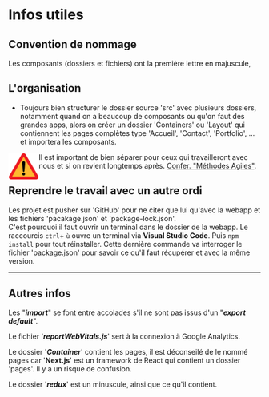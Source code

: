 # **Infos utiles**

## **Convention de nommage**  

Les composants (dossiers et fichiers) ont la première lettre en majuscule,

## **L'organisation**  

* Toujours bien structurer le dossier source 'src' avec plusieurs dossiers, notamment quand on a beaucoup de composants ou qu'on faut des grandes apps, alors on créer un dossier 'Containers' ou 'Layout' qui contiennent les pages complètes type 'Accueil', 'Contact', 'Portfolio', ... et importera les composants.

<img align="left" src="./../../src/images/Attention.svg" alt="Warning" title="Warining" widht="auto" height="54x" padding="5px"> Il est important de bien séparer pour ceux qui travailleront avec nous et si on revient longtemps après. [Confer. "Méthodes Agiles"](https://github.com/MiKL5/afpaCDA/blob/master/methodeAgile "Les méthodes Agiles").

## **Reprendre le travail avec un autre ordi**

Les projet est pusher sur 'GitHub' pour ne citer que lui qu'avec la webapp et les fichiers 'pacakage.json' et 'package-lock.json'.  
C'est pourquoi il faut ouvrir un terminal dans le dossier de la webapp. Le raccourcis `ctrl`+ `ù` ouvre un terminal via **Visual Studio Code**. Puis `npm install` pour tout réinstaller. Cette dernière commande va interroger le fichier 'package.json' pour savoir ce qu'il faut récupérer et avec la même version.

---
## Autres infos  

Les "**_import_**" se font entre accolades s'il ne sont pas issus d'un "**_export default_**".  

Le fichier '**_reportWebVitals.js_**' sert à la connexion à Google Analytics.  

Le dossier '**_Container_**' contient les pages, il est déconseilé de le nommé pages car '**Next.js**' est un framework de React qui contient un dossier 'pages'. Il y a un risque de confusion.  

Le dossier '**_redux_**' est un minuscule, ainsi que ce qu'il contient.